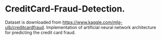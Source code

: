 # CreditCard-Fraud-Detection. 
Dataset is downloaded from https://www.kaggle.com/mlg-ulb/creditcardfraud. Implementation of artificial neural network architecture for predicting the credit card fraud.
